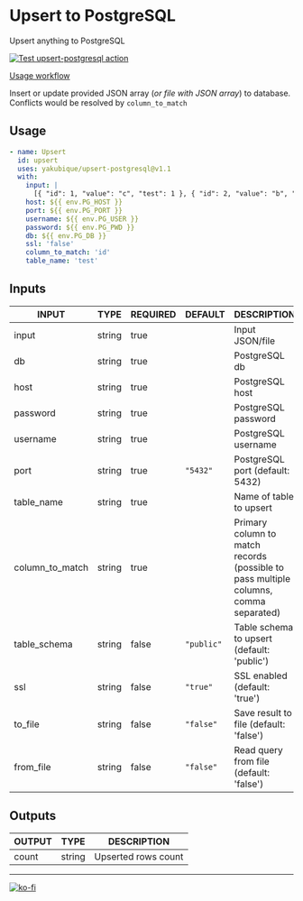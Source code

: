 # Upsert to PostgreSQL

Upsert anything to PostgreSQL

[![Test `upsert-postgresql` action](https://github.com/yakubique/upsert-postgresql/actions/workflows/test-myself.yaml/badge.svg)](https://github.com/yakubique/upsert-postgresql/actions/workflows/test-myself.yaml)

[Usage workflow](https://github.com/yakubique/upsert-postgresql/actions/workflows/test-myself.yaml)

Insert or update provided JSON array (_or file with JSON array_) to database. Conflicts would be resolved
by `column_to_match`

## Usage

```yaml
- name: Upsert
  id: upsert
  uses: yakubique/upsert-postgresql@v1.1
  with:
    input: |
      [{ "id": 1, "value": "c", "test": 1 }, { "id": 2, "value": "b", "test": 2 }]
    host: ${{ env.PG_HOST }}
    port: ${{ env.PG_PORT }}
    username: ${{ env.PG_USER }}
    password: ${{ env.PG_PWD }}
    db: ${{ env.PG_DB }}
    ssl: 'false'
    column_to_match: 'id'
    table_name: 'test'
```

## Inputs

<!-- AUTO-DOC-INPUT:START - Do not remove or modify this section -->

|      INPUT      |  TYPE  | REQUIRED |  DEFAULT   |                                      DESCRIPTION                                      |
|-----------------|--------|----------|------------|---------------------------------------------------------------------------------------|
|      input      | string |   true   |            |                                    Input JSON/file                                    |
|       db        | string |   true   |            |                                     PostgreSQL db                                     |
|      host       | string |   true   |            |                                    PostgreSQL host                                    |
|    password     | string |   true   |            |                                  PostgreSQL password                                  |
|    username     | string |   true   |            |                                  PostgreSQL username                                  |
|      port       | string |   true   |  `"5432"`  |                            PostgreSQL port (default: 5432)                            |
|   table_name    | string |   true   |            |                                Name of table to upsert                                |
| column_to_match | string |   true   |            | Primary column to match records (possible to pass multiple columns, comma separated)  |
|  table_schema   | string |  false   | `"public"` |                      Table schema to upsert (default: 'public')                       |
|       ssl       | string |  false   |  `"true"`  |                             SSL enabled (default: 'true')                             |
|     to_file     | string |  false   | `"false"`  |                        Save result to file (default: 'false')                         |
|    from_file    | string |  false   | `"false"`  |                        Read query from file (default: 'false')                        |

<!-- AUTO-DOC-INPUT:END -->

## Outputs

<!-- AUTO-DOC-OUTPUT:START - Do not remove or modify this section -->

| OUTPUT |  TYPE  |     DESCRIPTION     |
|--------|--------|---------------------|
| count  | string | Upserted rows count |

<!-- AUTO-DOC-OUTPUT:END -->

----

[![ko-fi](https://ko-fi.com/img/githubbutton_sm.svg)](https://ko-fi.com/S6S1UZ9P7)
